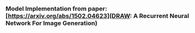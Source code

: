 ### Model Implementation from paper: [https://arxiv.org/abs/1502.04623](DRAW: A Recurrent Neural Network For Image Generation)

